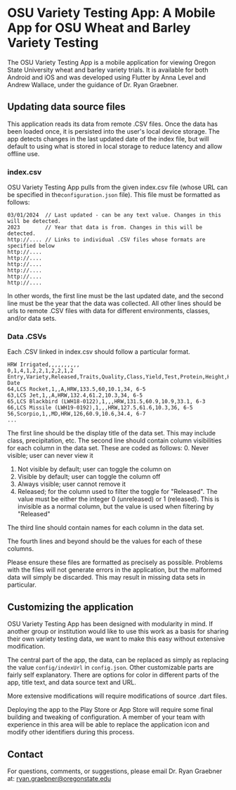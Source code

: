 # OSU Variety Testing App: A Mobile App for OSU Wheat and Barley Variety Testing
The OSU Variety Testing App is a mobile application for viewing Oregon State University wheat and barley
variety trials. It is available for both Android and iOS and was developed using Flutter by Anna Level
and Andrew Wallace, under the guidance of Dr. Ryan Graebner.

## Updating data source files
This application reads its data from remote .CSV files. Once the data has been loaded once, it is persisted
into the user's local device storage. The app detects changes in the last updated date of the index file,
but will default to using what is stored in local storage to reduce latency and allow offline use.

### index.csv
OSU Variety Testing App pulls from the given index.csv file (whose URL can be specified in the`configuration.json`
file). This file must be formatted as follows:
```
03/01/2024  // Last updated - can be any text value. Changes in this will be detected.
2023        // Year that data is from. Changes in this will be detected.
http://.... // Links to individual .CSV files whose formats are specified below
http://....
http://....
http://....
http://....
http://....
http://....
```

In other words, the first line must be the last updated date, and the second line must be the year that the
data was collected. All other lines should be urls to remote .CSV files with data for different environments,
classes, and/or data sets.

### Data .CSVs
Each .CSV linked in index.csv should follow a particular format.
```
HRW Irrigated,,,,,,,,,,
0,1,4,1,2,2,1,2,2,1,2
Entry,Variety,Released,Traits,Quality,Class,Yield,Test,Protein,Height,Heading Date
64,LCS Rocket,1,,A,HRW,133.5,60,10.1,34, 6-5
63,LCS Jet,1,,A,HRW,132.4,61.2,10.3,34, 6-5
65,LCS Blackbird (LWH18-0122),1,,,HRW,131.5,60.9,10.9,33.1, 6-3
66,LCS Missile (LWH19-0192),1,,,HRW,127.5,61.6,10.3,36, 6-5
56,Scorpio,1,,MD,HRW,126,60.9,10.6,34.4, 6-7
...
```
The first line should be the display title of the data set. This may include class, precipitation, etc.
The second line should contain column visibilities for each column in the data set. These are coded as follows:
0. Never visible; user can never view it
1. Not visible by default; user can toggle the column on
2. Visible by default; user can toggle the column off
3. Always visible; user cannot remove it
4. Released; for the column used to filter the toggle for "Released". The value must be either the integer 0
(unreleased) or 1 (released). This is invisible as a normal column, but the value is used when filtering by "Released"

The third line should contain names for each column in the data set.

The fourth lines and beyond should be the values for each of these columns.

Please ensure these files are formatted as precisely as possible. Problems with the files will not generate errors in
the application, but the malformed data will simply be discarded. This may result in missing data sets in particular.

## Customizing the application
OSU Variety Testing App has been designed with modularity in mind. If another group or institution would like to
use this work as a basis for sharing their own variety testing data, we want to make this easy without extensive
modification.

The central part of the app, the data, can be replaced as simply as replacing the value `config/indexUrl` in `config.json`.
Other customizable parts are fairly self explanatory. There are options for color in different parts of the app,
title text, and data source text and URL.

More extensive modifications will require modifications of source .dart files.

Deploying the app to the Play Store or App Store will require some final building and tweaking of configuration.
A member of your team with experience in this area will be able to replace the application icon and modify other identifiers during this process.

## Contact
For questions, comments, or suggestions, please email Dr. Ryan Graebner at: ryan.graebner@oregonstate.edu